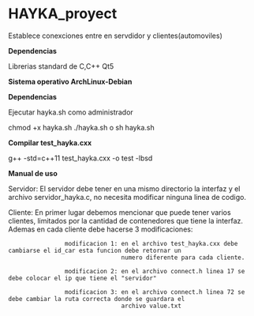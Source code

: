 # HAYKA_proyect
Establece conexciones entre en servdidor y clientes(automoviles)


**Dependencias**

Librerias standard de C,C++ Qt5

**Sistema operativo ArchLinux-Debian**


**Dependencias**

Ejecutar hayka.sh como administrador

chmod +x hayka.sh
./hayka.sh o sh hayka.sh


**Compilar test_hayka.cxx**

g++ -std=c++11 test_hayka.cxx -o test -lbsd

**Manual de uso**

Servidor: El servidor debe tener en una mismo directorio la interfaz y el archivo servidor_hayka.c, no necesita modificar ninguna linea de codigo.

Cliente:  En primer lugar debemos mencionar que puede tener varios clientes, limitados por la cantidad de contenedores que 
          tiene la interfaz. Ademas en cada cliente debe hacerse 3 modificaciones:
          
                    modificacion 1: en el archivo test_hayka.cxx debe cambiarse el id_car esta funcion debe retornar un 
                                    numero diferente para cada cliente.
                                    
                    modificacion 2: en el archivo connect.h linea 17 se debe colocar el ip que tiene el "servidor"
                    
                    modificacion 3: en el archivo connect.h linea 72 se debe cambiar la ruta correcta donde se guardara el 
                                    archivo value.txt
